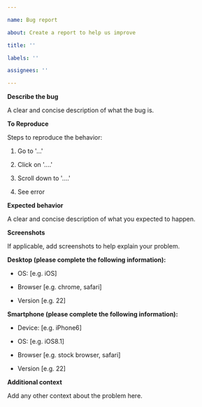 ```yaml
---

name: Bug report

about: Create a report to help us improve

title: ''

labels: ''

assignees: ''

---
```


**Describe the bug**

A clear and concise description of what the bug is.

**To Reproduce**

Steps to reproduce the behavior:

1. Go to '...'

2. Click on '....'

3. Scroll down to '....'

4. See error

**Expected behavior**

A clear and concise description of what you expected to happen.

**Screenshots**

If applicable, add screenshots to help explain your problem.

**Desktop (please complete the following information):**

 - OS: [e.g. iOS]

 - Browser [e.g. chrome, safari]

 - Version [e.g. 22]

**Smartphone (please complete the following information):**

 - Device: [e.g. iPhone6]

 - OS: [e.g. iOS8.1]

 - Browser [e.g. stock browser, safari]

 - Version [e.g. 22]

**Additional context**

Add any other context about the problem here.

    
